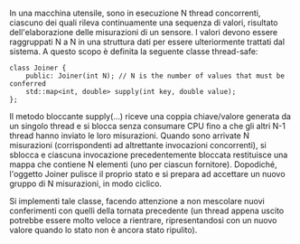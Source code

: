 In una macchina utensile, sono in esecuzione N thread concorrenti, ciascuno dei quali rileva continuamente una sequenza di valori, risultato dell'elaborazione delle 
misurazioni di un sensore. I valori devono essere raggruppati N a N in una struttura dati per essere ulteriormente trattati dal sistema. A questo scopo è definita la 
seguente classe thread-safe: 
    
    class Joiner { 
        public: Joiner(int N); // N is the number of values that must be conferred 
        std::map<int, double> supply(int key, double value);
    }; 
    
Il metodo bloccante supply(...) riceve una coppia chiave/valore generata da un singolo thread e si blocca senza consumare CPU fino a che gli altri N-1 thread hanno inviato 
le loro misurazioni. Quando sono arrivate N misurazioni (corrispondenti ad altrettante invocazioni concorrenti), si sblocca e ciascuna invocazione precedentemente bloccata 
restituisce una mappa che contiene N elementi (uno per ciascun fornitore). Dopodiché, l'oggetto Joiner pulisce il proprio stato e si prepara ad accettare un nuovo gruppo di 
N misurazioni, in modo ciclico. 

Si implementi tale classe, facendo attenzione a non mescolare nuovi conferimenti con quelli della tornata precedente (un thread appena uscito potrebbe essere molto veloce 
a rientrare, ripresentandosi con un nuovo valore quando lo stato non è ancora stato ripulito).